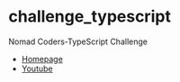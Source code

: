 # challenge_typescript

Nomad Coders-TypeScript Challenge
- <A href="https://nomadcoders.co/"> Homepage </A><br>
- <A href="https://www.youtube.com/@nomadcoders"> Youtube </A><br>
